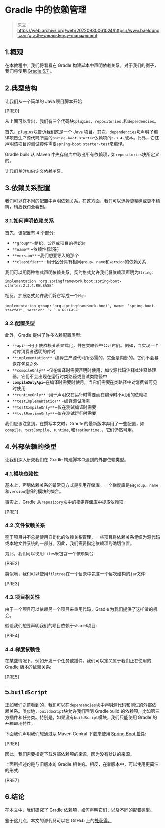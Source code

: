 # Gradle 中的依赖管理

> 原文：<https://web.archive.org/web/20220930061024/https://www.baeldung.com/gradle-dependency-management>

## 1.概观

在本教程中，我们将看看在 Gradle 构建脚本中声明依赖关系。对于我们的例子，我们将使用 [Gradle 6.7](https://web.archive.org/web/20221022154512/https://gradle.org/) 。

## 2.典型结构

让我们从一个简单的 Java 项目脚本开始:

[PRE0]

从上面可以看出，我们有三个代码块:`plugins`、`repositories,`和`dependencies`。

首先，`plugins`块告诉我们这是一个 Java 项目。其次，`dependencies`块声明了编译项目生产源代码所需的`spring-boot-starter`依赖项的`2.3.4.`版本。此外，它还声明该项目的测试套件需要`spring-boot-starter-test`来编译。

Gradle build 从 Maven 中央存储库中取出所有依赖项，如`repositories`块所定义的。

让我们关注如何定义依赖关系。

## 3.依赖关系配置

我们可以在不同的配置中声明依赖关系。在这方面，我们可以选择更精确或更不精确，稍后我们会看到。

### 3.1.如何声明依赖关系

首先，该配置有 4 个部分:

*   `**group**`–组织、公司或项目的标识符
*   `**name**` –依赖性标识符
*   `**version**` –我们想要导入的那个
*   `**classifier**` –用于区分具有相同`group`、`name`和`version`的依赖关系

我们可以用两种格式声明依赖关系。契约格式允许我们将依赖项声明为`String`:

`implementation 'org.springframework.boot:spring-boot-starter:2.3.4.RELEASE'`

相反，扩展格式允许我们将它写成一个`Map`:

`implementation group:` `'org.springframework.boot', name: 'spring-boot-starter', version: '2.3.4.RELEASE'`

### 3.2.配置类型

此外，Gradle 提供了许多依赖配置类型:

*   `**api**`–用于使依赖关系显式化，并在类路径中公开它们。例如，当实现一个对库消费者透明的库时
*   `**implementation**` –编译生产源代码所必需的，完全是内部的。它们不会暴露在包装之外
*   `**compileOnly**` –仅在编译时需要声明时使用，如仅源代码注释或注释处理器。它们不会出现在运行时类路径或测试类路径中
*   **`compileOnlyApi`**–在编译时需要时使用，当它们需要在类路径中对消费者可见时使用
*   `**runtimeOnly**` –用于声明仅在运行时需要而在编译时不可用的依赖项
*   `**testImplementation**` –编译测试所需
*   `**testCompileOnly**` –仅在测试编译时需要
*   `**testRuntimeOnly**` –仅在测试运行时需要

我们应该注意到，在撰写本文时，Gradle 的最新版本弃用了一些配置，如`compile`、`testCompile`、`runtime,`和`testRuntime.`，它们仍然可用。

## 4.外部依赖的类型

让我们深入研究我们在 Gradle 构建脚本中遇到的外部依赖类型。

### 4.1.模块依赖性

基本上，声明依赖关系的最常见方式是引用存储库。一个梯度库是由`group`、`name`和`version`组织的模块的集合。

事实上，Gradle 从`repository`块中的指定存储库中提取依赖项:

[PRE1]

### 4.2.文件依赖关系

鉴于项目并不总是使用自动化的依赖关系管理，一些项目将依赖关系组织为源代码或本地文件系统的一部分。因此，我们需要指定依赖项的确切位置。

为此，我们可以使用`files`来包含一个依赖集合:

[PRE2]

类似地，我们可以使用`filetree`在一个目录中包含一个层次结构的`jar`文件:

[PRE3]

### 4.3.项目相关性

由于一个项目可以依赖另一个项目来重用代码，Gradle 为我们提供了这样做的机会。

假设我们想要声明我们的项目依赖于`shared`项目:

[PRE4]

### 4.4.梯度依赖性

在某些情况下，例如开发一个任务或插件，我们可以定义属于我们正在使用的 Gradle 版本的依赖关系:

[PRE5]

## 5.`buildScript`

正如我们之前看到的，我们可以在`dependencies`块中声明源代码和测试的外部依赖关系。类似地，`buildScript`块允许我们声明 Gradle build 的依赖项，比如第三方插件和任务类。特别是，如果没有`buildScript`模块，我们只能使用 Gradle 的开箱即用特性。

下面我们声明我们想通过从 Maven Central 下载来使用 [Spring Boot 插件](/web/20221022154512/https://www.baeldung.com/spring-boot-gradle-plugin):

[PRE6]

因此，我们需要指定下载外部依赖项的来源，因为没有默认的来源。

上面所描述的是与旧版本的 Gradle 相关的。相反，在新版本中，可以使用更简洁的形式:

[PRE7]

## 6.结论

在本文中，我们研究了 Gradle 依赖项，如何声明它们，以及不同的配置类型。

鉴于这几点，本文的源代码可以在 GitHub 上的[处获得。](https://web.archive.org/web/20221022154512/https://github.com/eugenp/tutorials/tree/master/gradle-modules/gradle/gradle-dependency-management)